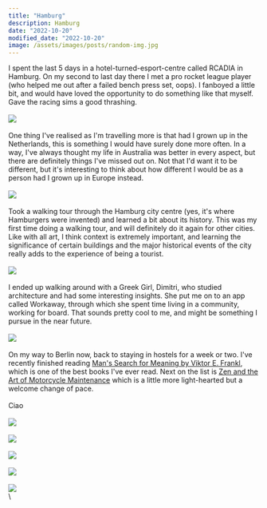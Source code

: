```yaml
---
title: "Hamburg"
description: Hamburg
date: "2022-10-20"
modified_date: "2022-10-20"
image: /assets/images/posts/random-img.jpg
---
```

I spent the last 5 days in a hotel-turned-esport-centre called RCADIA in Hamburg. On my second to last day there I met a pro rocket league player (who helped me out after a failed bench press set, oops). I fanboyed a little bit, and would have loved the opportunity to do something like that myself. Gave the racing sims a good thrashing.
\
\
![](/assets/images/posts/post-05/sim.jpg)
\
\
One thing I've realised as I'm travelling more is that had I grown up in the Netherlands, this is something I would have surely done more often. In a way, I've always thought my life in Australia was better in every aspect, but there are definitely things I've missed out on. Not that I'd want it to be different, but it's interesting to think about how different I would be as a person had I grown up in Europe instead.
\
\
![](/assets/images/posts/post-05/state-house.jpg)
\
\
Took a walking tour through the Hamburg city centre (yes, it's where Hamburgers were invented) and learned a bit about its history. This was my first time doing a walking tour, and will definitely do it again for other cities. Like with all art, I think context is extremely important, and learning the significance of certain buildings and the major historical events of the city really adds to the experience of being a tourist.
\
\
![](/assets/images/posts/post-05/city-01.jpg)
\
\
I ended up walking around with a Greek Girl, Dimitri, who studied architecture and had some interesting insights. She put me on to an app called Workaway, through which she spent time living in a community, working for board. That sounds pretty cool to me, and might be something I pursue in the near future.
\
\
![](/assets/images/posts/post-05/art-place.jpg)
\
\
On my way to Berlin now, back to staying in hostels for a week or two. I've recently finished reading  [Man's Search for Meaning by Viktor E. Frankl](https://www.goodreads.com/review/show/5056774584), which is one of the best books I've ever read. Next on the list is [Zen and the Art of Motorcycle Maintenance](https://www.goodreads.com/book/show/629.Zen_and_the_Art_of_Motorcycle_Maintenance?ac=1&from_search=true&qid=YPS3jWXi9h&rank=1) which is a little more light-hearted but a welcome change of pace.
\
\
Ciao
\
\
![](/assets/images/posts/post-05/ceiling.jpg)
\
\
![](/assets/images/posts/post-05/church.jpg)
\
\
![](/assets/images/posts/post-05/city-02.jpg)
\
\
![](/assets/images/posts/post-05/me.jpg)
\
\
![](/assets/images/posts/post-05/snack.jpg)
\
\